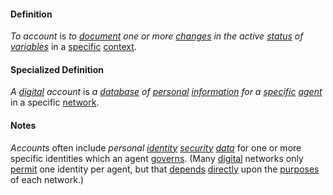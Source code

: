 #### Definition

*To account* is *to [document](https://github.com/gcassel/Modular-Organization-Terminology/blob/master/terms/document.md) one or more [changes](https://github.com/gcassel/Modular-Organization-Terminology/blob/master/terms/change.md) in the active [status](https://github.com/gcassel/Modular-Organization-Terminology/blob/master/terms/status.md) of [variables](https://github.com/gcassel/Modular-Organization-Terminology/blob/master/terms/variable.md)* in a [specific](https://github.com/gcassel/Modular-Organization-Terminology/blob/master/terms/specific.md) [context](https://github.com/gcassel/Modular-Organization-Terminology/blob/master/terms/context.md).

#### Specialized Definition

*A [digital](https://github.com/gcassel/Modular-Organization-Terminology/blob/master/terms/digital.md) account* is *a [database](https://github.com/gcassel/Modular-Organization-Terminology/blob/master/terms/database.md) of [personal](https://github.com/gcassel/Modular-Organization-Terminology/blob/master/terms/personal.md) [information](https://github.com/gcassel/Modular-Organization-Terminology/blob/master/terms/information.md) for a [specific](https://github.com/gcassel/Modular-Organization-Terminology/blob/master/terms/specific.md) [agent](https://github.com/gcassel/Modular-Organization-Terminology/blob/master/terms/agent.md)* in a specific [network](https://github.com/gcassel/Modular-Organization-Terminology/blob/master/terms/network.md).

#### Notes

*Accounts* often include *personal [identity](https://github.com/gcassel/Modular-Organization-Terminology/blob/master/terms/identity.md) [security](https://github.com/gcassel/Modular-Organization-Terminology/blob/master/terms/secure.md) [data](https://github.com/gcassel/Modular-Organization-Terminology/blob/master/terms/data.md)* for one or more specific identities which an agent [governs](https://github.com/gcassel/Modular-Organization-Terminology/blob/master/terms/govern.md).  (Many [digital](https://github.com/gcassel/Modular-Organization-Terminology/blob/master/terms/digital.md) networks only [permit](https://github.com/gcassel/Modular-Organization-Terminology/blob/master/terms/permit.md) one identity per agent, but that [depends](https://github.com/gcassel/Modular-Organization-Terminology/blob/master/terms/require.md) [directly](https://github.com/gcassel/Modular-Organization-Terminology/blob/master/terms/direct.md) upon the [purposes](https://github.com/gcassel/Modular-Organization-Terminology/blob/master/terms/goal.md) of each network.)
